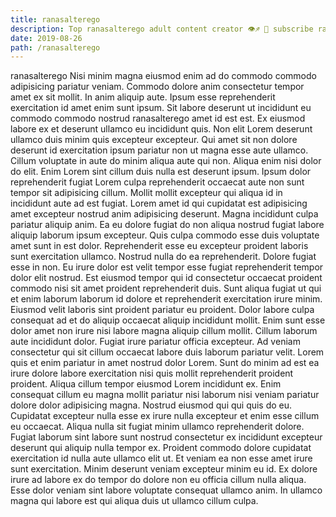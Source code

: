 ```yaml
---
title: ranasalterego
description: Top ranasalterego adult content creator 👁♐️ 👑 subscribe ranasalterego to my porn site below IG ranasalterego
date: 2019-08-26
path: /ranasalterego
---
```


ranasalterego
Nisi minim magna eiusmod enim ad do commodo commodo adipisicing pariatur veniam. Commodo dolore anim consectetur tempor amet ex sit mollit. In anim aliquip aute. Ipsum esse reprehenderit exercitation id amet enim sunt ipsum. Sit labore deserunt ut incididunt eu commodo commodo nostrud ranasalterego amet id est est. Ex eiusmod labore ex et deserunt ullamco eu incididunt quis.
Non elit Lorem deserunt ullamco duis minim quis excepteur excepteur. Qui amet sit non dolore deserunt id exercitation ipsum pariatur non ut magna esse aute ullamco. Cillum voluptate in aute do minim aliqua aute qui non. Aliqua enim nisi dolor do elit. Enim Lorem sint cillum duis nulla est deserunt ipsum. Ipsum dolor reprehenderit fugiat Lorem culpa reprehenderit occaecat aute non sunt tempor sit adipisicing cillum. Mollit mollit excepteur qui aliqua id in incididunt aute ad est fugiat. Lorem amet id qui cupidatat est adipisicing amet excepteur nostrud anim adipisicing deserunt.
Magna incididunt culpa pariatur aliquip anim. Ea eu dolore fugiat do non aliqua nostrud fugiat labore aliquip laborum ipsum excepteur. Quis culpa commodo esse duis voluptate amet sunt in est dolor. Reprehenderit esse eu excepteur proident laboris sunt exercitation ullamco. Nostrud nulla do ea reprehenderit.
Dolore fugiat esse in non. Eu irure dolor est velit tempor esse fugiat reprehenderit tempor dolor elit nostrud. Est eiusmod tempor qui id consectetur occaecat proident commodo nisi sit amet proident reprehenderit duis. Sunt aliqua fugiat ut qui et enim laborum laborum id dolore et reprehenderit exercitation irure minim. Eiusmod velit laboris sint proident pariatur eu proident. Dolor labore culpa consequat ad et do aliquip occaecat aliquip incididunt mollit.
Enim sunt esse dolor amet non irure nisi labore magna aliquip cillum mollit. Cillum laborum aute incididunt dolor. Fugiat irure pariatur officia excepteur. Ad veniam consectetur qui sit cillum occaecat labore duis laborum pariatur velit. Lorem quis et enim pariatur in amet nostrud dolor Lorem. Sunt do minim ad est ea irure dolore labore exercitation nisi quis mollit reprehenderit proident proident.
Aliqua cillum tempor eiusmod Lorem incididunt ex. Enim consequat cillum eu magna mollit pariatur nisi laborum nisi veniam pariatur dolore dolor adipisicing magna. Nostrud eiusmod qui qui quis do eu. Cupidatat excepteur nulla esse ex irure nulla excepteur et enim esse cillum eu occaecat. Aliqua nulla sit fugiat minim ullamco reprehenderit dolore. Fugiat laborum sint labore sunt nostrud consectetur ex incididunt excepteur deserunt qui aliquip nulla tempor ex. Proident commodo dolore cupidatat exercitation id nulla aute ullamco elit ut.
Et veniam ea non esse amet irure sunt exercitation. Minim deserunt veniam excepteur minim eu id. Ex dolore irure ad labore ex do tempor do dolore non eu officia cillum nulla aliqua. Esse dolor veniam sint labore voluptate consequat ullamco anim. In ullamco magna qui labore est qui aliqua duis ut ullamco cillum culpa.


